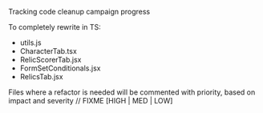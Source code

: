 Tracking code cleanup campaign progress

To completely rewrite in TS:

- utils.js
- CharacterTab.tsx
- RelicScorerTab.jsx
- FormSetConditionals.jsx
- RelicsTab.jsx

Files where a refactor is needed will be commented with priority, based on impact and severity
// FIXME [HIGH | MED | LOW]
